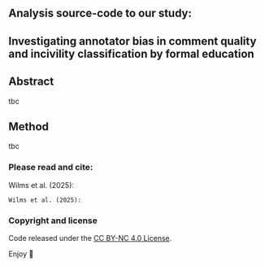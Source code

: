 ## Analysis source-code to our study:

## Investigating annotator bias in comment quality and incivility classification by formal education

## Abstract
tbc

## Method
tbc

### Please read and cite:
Wilms et al. (2025):

```
Wilms et al. (2025):
```



### Copyright and license

Code released under the [CC BY-NC 4.0 License]([https://reponame/blob/master/LICENSE](https://creativecommons.org/licenses/by-nc/4.0/deed.en)).

Enjoy :metal:
